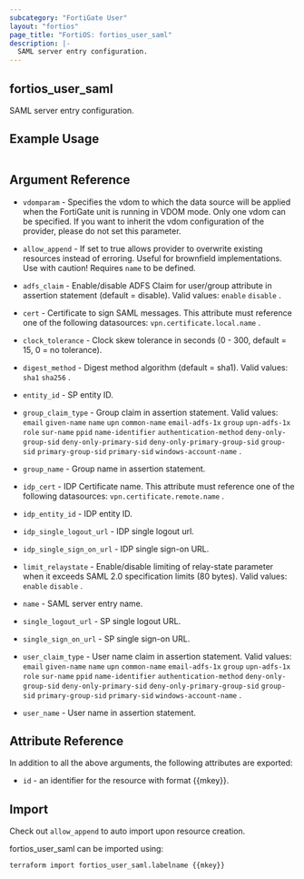 ```yaml
---
subcategory: "FortiGate User"
layout: "fortios"
page_title: "FortiOS: fortios_user_saml"
description: |-
  SAML server entry configuration.
---
```


## fortios_user_saml
SAML server entry configuration.

## Example Usage

```hcl

```

## Argument Reference
* `vdomparam` - Specifies the vdom to which the data source will be applied when the FortiGate unit is running in VDOM mode. Only one vdom can be specified. If you want to inherit the vdom configuration of the provider, please do not set this parameter.
* `allow_append` - If set to true allows provider to overwrite existing resources instead of erroring. Useful for brownfield implementations. Use with caution! Requires `name` to be defined.

* `adfs_claim` - Enable/disable ADFS Claim for user/group attribute in assertion statement (default = disable). Valid values: `enable` `disable` .
* `cert` - Certificate to sign SAML messages. This attribute must reference one of the following datasources: `vpn.certificate.local.name` .
* `clock_tolerance` - Clock skew tolerance in seconds (0 - 300, default = 15, 0 = no tolerance).
* `digest_method` - Digest method algorithm (default = sha1). Valid values: `sha1` `sha256` .
* `entity_id` - SP entity ID.
* `group_claim_type` - Group claim in assertion statement. Valid values: `email` `given-name` `name` `upn` `common-name` `email-adfs-1x` `group` `upn-adfs-1x` `role` `sur-name` `ppid` `name-identifier` `authentication-method` `deny-only-group-sid` `deny-only-primary-sid` `deny-only-primary-group-sid` `group-sid` `primary-group-sid` `primary-sid` `windows-account-name` .
* `group_name` - Group name in assertion statement.
* `idp_cert` - IDP Certificate name. This attribute must reference one of the following datasources: `vpn.certificate.remote.name` .
* `idp_entity_id` - IDP entity ID.
* `idp_single_logout_url` - IDP single logout url.
* `idp_single_sign_on_url` - IDP single sign-on URL.
* `limit_relaystate` - Enable/disable limiting of relay-state parameter when it exceeds SAML 2.0 specification limits (80 bytes). Valid values: `enable` `disable` .
* `name` - SAML server entry name.
* `single_logout_url` - SP single logout URL.
* `single_sign_on_url` - SP single sign-on URL.
* `user_claim_type` - User name claim in assertion statement. Valid values: `email` `given-name` `name` `upn` `common-name` `email-adfs-1x` `group` `upn-adfs-1x` `role` `sur-name` `ppid` `name-identifier` `authentication-method` `deny-only-group-sid` `deny-only-primary-sid` `deny-only-primary-group-sid` `group-sid` `primary-group-sid` `primary-sid` `windows-account-name` .
* `user_name` - User name in assertion statement.

## Attribute Reference

In addition to all the above arguments, the following attributes are exported:
* `id` - an identifier for the resource with format {{mkey}}.

## Import

Check out `allow_append` to auto import upon resource creation.

fortios_user_saml can be imported using:
```sh
terraform import fortios_user_saml.labelname {{mkey}}
```
